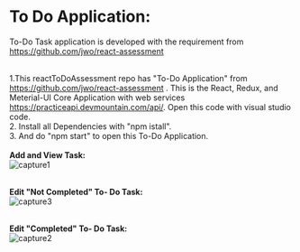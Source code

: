 # To Do Application:
To-Do Task application is developed with the requirement from https://github.com/jwo/react-assessment </br>
</br>

1.This reactToDoAssessment repo has "To-Do Application" from  https://github.com/jwo/react-assessment .
This is the React, Redux, and Meterial-UI Core Application with web services https://practiceapi.devmountain.com/api/. Open this code with visual studio code. </br>
2. Install all Dependencies with "npm istall". </br>
3.  And do "npm start" to open this To-Do Application.
</br>
</br> <b> Add and View  Task: </b> </br>
![capture1](https://user-images.githubusercontent.com/43896941/46577057-84384d00-c9a1-11e8-9a52-162f0f166316.PNG)

</br> <b> Edit "Not Completed" To- Do Task: </b> </br>
![capture3](https://user-images.githubusercontent.com/43896941/46577060-a03bee80-c9a1-11e8-8a91-2bce1d737356.PNG)

</br> <b> Edit "Completed" To- Do Task: </b> </br>
![capture2](https://user-images.githubusercontent.com/43896941/46577058-94502c80-c9a1-11e8-84f2-be42c8a75810.PNG)
